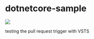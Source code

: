 # dotnetcore-sample
[<img src="https://ollymcbrideob.visualstudio.com/_apis/public/build/definitions/c6815625-0f4f-4eae-b42a-4412efd4d9b7/1/badge"/>](https://ollymcbrideob.visualstudio.com/Test%20Project/_build/index?definitionId=1)


testing the pull request trigger with VSTS
